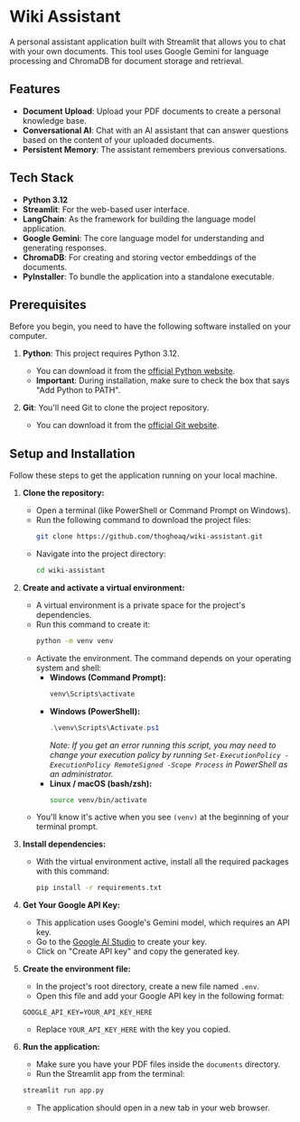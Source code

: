 # Wiki Assistant

A personal assistant application built with Streamlit that allows you to chat with your own documents. This tool uses Google Gemini for language processing and ChromaDB for document storage and retrieval.

## Features

- **Document Upload**: Upload your PDF documents to create a personal knowledge base.
- **Conversational AI**: Chat with an AI assistant that can answer questions based on the content of your uploaded documents.
- **Persistent Memory**: The assistant remembers previous conversations.

## Tech Stack

- **Python 3.12**
- **Streamlit**: For the web-based user interface.
- **LangChain**: As the framework for building the language model application.
- **Google Gemini**: The core language model for understanding and generating responses.
- **ChromaDB**: For creating and storing vector embeddings of the documents.
- **PyInstaller**: To bundle the application into a standalone executable.

## Prerequisites

Before you begin, you need to have the following software installed on your computer.

1.  **Python**: This project requires Python 3.12.
    -   You can download it from the [official Python website](https://www.python.org/downloads/).
    -   **Important**: During installation, make sure to check the box that says "Add Python to PATH".

2.  **Git**: You'll need Git to clone the project repository.
    -   You can download it from the [official Git website](https://git-scm.com/downloads/).

## Setup and Installation

Follow these steps to get the application running on your local machine.

1.  **Clone the repository:**
    -   Open a terminal (like PowerShell or Command Prompt on Windows).
    -   Run the following command to download the project files:
        ```bash
        git clone https://github.com/thoghoaq/wiki-assistant.git
        ```
    -   Navigate into the project directory:
        ```bash
        cd wiki-assistant
        ```

2.  **Create and activate a virtual environment:**
    -   A virtual environment is a private space for the project's dependencies.
    -   Run this command to create it:
        ```bash
        python -m venv venv
        ```
    -   Activate the environment. The command depends on your operating system and shell:
        -   **Windows (Command Prompt):**
            ```cmd
            venv\Scripts\activate
            ```
        -   **Windows (PowerShell):**
            ```powershell
            .\venv\Scripts\Activate.ps1
            ```
            *Note: If you get an error running this script, you may need to change your execution policy by running `Set-ExecutionPolicy -ExecutionPolicy RemoteSigned -Scope Process` in PowerShell as an administrator.*
        -   **Linux / macOS (bash/zsh):**
            ```bash
            source venv/bin/activate
            ```
    -   You'll know it's active when you see `(venv)` at the beginning of your terminal prompt.

3.  **Install dependencies:**
    -   With the virtual environment active, install all the required packages with this command:
        ```bash
        pip install -r requirements.txt
        ```

4.  **Get Your Google API Key:**
    -   This application uses Google's Gemini model, which requires an API key.
    -   Go to the [Google AI Studio](https://aistudio.google.com/app/apikey) to create your key.
    -   Click on "Create API key" and copy the generated key.

5.  **Create the environment file:**
    -   In the project's root directory, create a new file named `.env`.
    -   Open this file and add your Google API key in the following format:
      ```
      GOOGLE_API_KEY=YOUR_API_KEY_HERE
      ```
    -   Replace `YOUR_API_KEY_HERE` with the key you copied.

6.  **Run the application:**
    -   Make sure you have your PDF files inside the `documents` directory.
    -   Run the Streamlit app from the terminal:
      ```bash
      streamlit run app.py
      ```
    -   The application should open in a new tab in your web browser.
